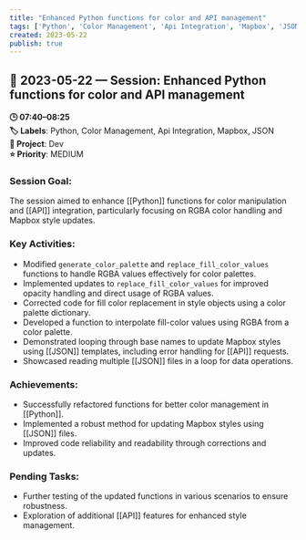 ```yaml
---
title: "Enhanced Python functions for color and API management"
tags: ['Python', 'Color Management', 'Api Integration', 'Mapbox', 'JSON']
created: 2023-05-22
publish: true
---
```


## 📅 2023-05-22 — Session: Enhanced Python functions for color and API management

**🕒 07:40–08:25**  
**🏷️ Labels**: Python, Color Management, Api Integration, Mapbox, JSON  
**📂 Project**: Dev  
**⭐ Priority**: MEDIUM  


### Session Goal:
The session aimed to enhance [[Python]] functions for color manipulation and [[API]] integration, particularly focusing on RGBA color handling and Mapbox style updates.

### Key Activities:
- Modified `generate_color_palette` and `replace_fill_color_values` functions to handle RGBA values effectively for color palettes.
- Implemented updates to `replace_fill_color_values` for improved opacity handling and direct usage of RGBA values.
- Corrected code for fill color replacement in style objects using a color palette dictionary.
- Developed a function to interpolate fill-color values using RGBA from a color palette.
- Demonstrated looping through base names to update Mapbox styles using [[JSON]] templates, including error handling for [[API]] requests.
- Showcased reading multiple [[JSON]] files in a loop for data operations.

### Achievements:
- Successfully refactored functions for better color management in [[Python]].
- Implemented a robust method for updating Mapbox styles using [[JSON]] files.
- Improved code reliability and readability through corrections and updates.

### Pending Tasks:
- Further testing of the updated functions in various scenarios to ensure robustness.
- Exploration of additional [[API]] features for enhanced style management.
